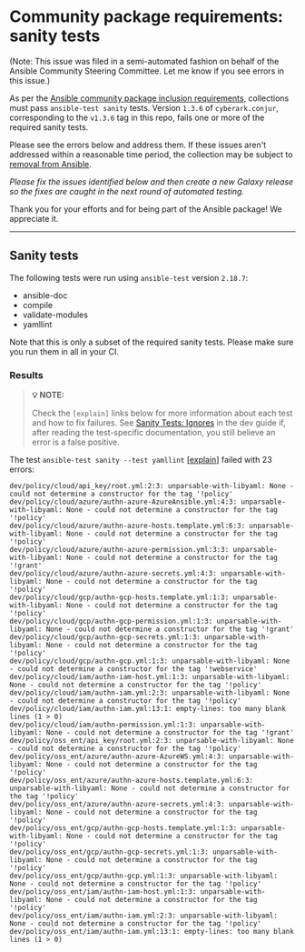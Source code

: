 # Community package requirements: sanity tests

(Note: This issue was filed in a semi-automated fashion on behalf of the Ansible Community Steering Committee. Let me know if you see errors in this issue.)

As per the [Ansible community package inclusion requirements][ci-testing], collections must pass `ansible-test sanity` tests. Version `1.3.6` of `cyberark.conjur`, corresponding to the `v1.3.6` tag in this repo, fails one or more of the required sanity tests.


Please see the errors below and address them. If these issues aren't addressed within a reasonable time period, the collection may be subject to [removal from Ansible][removal].

*Please fix the issues identified below and then create a new Galaxy release so the fixes are caught in the next round of automated testing.*

Thank you for your efforts and for being part of the Ansible package! We appreciate it.

---

## Sanity tests

The following tests were run using `ansible-test` version `2.18.7`:

- ansible-doc
- compile
- validate-modules
- yamllint

Note that this is only a subset of the required sanity tests. Please make sure you run them in all in your CI.

### Results

> **💡 NOTE:**
>
> Check the `[explain]` links below for more information about each test and how to fix failures.
> See [Sanity Tests: Ignores](https://docs.ansible.com/ansible/latest/dev_guide/testing/sanity/ignores.html) in the dev guide if, after reading the test-specific documentation, you still believe an error is a false positive.

The test `ansible-test sanity --test yamllint` [[explain](https://docs.ansible.com/ansible-core/2.18/dev_guide/testing/sanity/yamllint.html)] failed with 23 errors:

``` text
dev/policy/cloud/api_key/root.yml:2:3: unparsable-with-libyaml: None - could not determine a constructor for the tag '!policy'
dev/policy/cloud/azure/authn-azure-AzureAnsible.yml:4:3: unparsable-with-libyaml: None - could not determine a constructor for the tag '!policy'
dev/policy/cloud/azure/authn-azure-hosts.template.yml:6:3: unparsable-with-libyaml: None - could not determine a constructor for the tag '!policy'
dev/policy/cloud/azure/authn-azure-permission.yml:3:3: unparsable-with-libyaml: None - could not determine a constructor for the tag '!grant'
dev/policy/cloud/azure/authn-azure-secrets.yml:4:3: unparsable-with-libyaml: None - could not determine a constructor for the tag '!policy'
dev/policy/cloud/gcp/authn-gcp-hosts.template.yml:1:3: unparsable-with-libyaml: None - could not determine a constructor for the tag '!policy'
dev/policy/cloud/gcp/authn-gcp-permission.yml:1:3: unparsable-with-libyaml: None - could not determine a constructor for the tag '!grant'
dev/policy/cloud/gcp/authn-gcp-secrets.yml:1:3: unparsable-with-libyaml: None - could not determine a constructor for the tag '!policy'
dev/policy/cloud/gcp/authn-gcp.yml:1:3: unparsable-with-libyaml: None - could not determine a constructor for the tag '!webservice'
dev/policy/cloud/iam/authn-iam-host.yml:1:3: unparsable-with-libyaml: None - could not determine a constructor for the tag '!policy'
dev/policy/cloud/iam/authn-iam.yml:2:3: unparsable-with-libyaml: None - could not determine a constructor for the tag '!policy'
dev/policy/cloud/iam/authn-iam.yml:13:1: empty-lines: too many blank lines (1 > 0)
dev/policy/cloud/iam/authn-permission.yml:1:3: unparsable-with-libyaml: None - could not determine a constructor for the tag '!grant'
dev/policy/oss_ent/api_key/root.yml:2:3: unparsable-with-libyaml: None - could not determine a constructor for the tag '!policy'
dev/policy/oss_ent/azure/authn-azure-AzureWS.yml:4:3: unparsable-with-libyaml: None - could not determine a constructor for the tag '!policy'
dev/policy/oss_ent/azure/authn-azure-hosts.template.yml:6:3: unparsable-with-libyaml: None - could not determine a constructor for the tag '!policy'
dev/policy/oss_ent/azure/authn-azure-secrets.yml:4:3: unparsable-with-libyaml: None - could not determine a constructor for the tag '!policy'
dev/policy/oss_ent/gcp/authn-gcp-hosts.template.yml:1:3: unparsable-with-libyaml: None - could not determine a constructor for the tag '!policy'
dev/policy/oss_ent/gcp/authn-gcp-secrets.yml:1:3: unparsable-with-libyaml: None - could not determine a constructor for the tag '!policy'
dev/policy/oss_ent/gcp/authn-gcp.yml:1:3: unparsable-with-libyaml: None - could not determine a constructor for the tag '!policy'
dev/policy/oss_ent/iam/authn-iam-host.yml:1:3: unparsable-with-libyaml: None - could not determine a constructor for the tag '!policy'
dev/policy/oss_ent/iam/authn-iam.yml:2:3: unparsable-with-libyaml: None - could not determine a constructor for the tag '!policy'
dev/policy/oss_ent/iam/authn-iam.yml:13:1: empty-lines: too many blank lines (1 > 0)
```




[ci-testing]: https://docs.ansible.com/ansible/latest/community/collection_contributors/collection_requirements.html#ci-testing
[repo-mgmt]: https://docs.ansible.com/ansible/latest/community/collection_contributors/collection_requirements.html#repository-management
[removal]: https://github.com/ansible-collections/overview/blob/main/removal_from_ansible.rst
